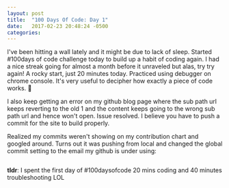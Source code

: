 ```yaml
---
layout: post
title:  "100 Days Of Code: Day 1"
date:   2017-02-23 20:48:24 -0500
categories: 
---
```


I've been hitting a wall lately and it might be due to lack of sleep. Started #100days of code challenge today to build up a habit of coding again. I had a nice streak going for almost a month before it unraveled but alas, try try again! A rocky start, just 20 minutes today. Practiced using debugger on chrome console. It's very useful to decipher how exactly a piece of code works. 

I also keep getting an error on my github blog page where the sub path url keeps reverting to the old 1 and the content keeps going to the wrong sub path url and hence won't open.
Issue resolved. I believe you have to push a commit for the site to build properly.

Realized my commits weren't showing on my contribution chart and googled around. Turns out it was pushing from local and changed the global commit setting to the email my github is under using:
```git config --global user.email "youremail@mail.com"
```

**tldr**: I spent the first day of #100daysofcode 20 mins coding and 40 minutes troubleshooting LOL